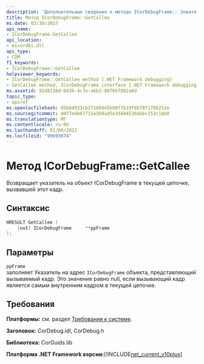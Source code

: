```yaml
---
description: 'Дополнительные сведения о методе ICorDebugFrame:: Зовите.'
title: Метод ICorDebugFrame::GetCallee
ms.date: 03/30/2017
api_name:
- ICorDebugFrame.GetCallee
api_location:
- mscordbi.dll
api_type:
- COM
f1_keywords:
- ICorDebugFrame::GetCallee
helpviewer_keywords:
- ICorDebugFrame::GetCallee method [.NET Framework debugging]
- GetCallee method, ICorDebugFrame interface [.NET Framework debugging]
ms.assetid: 92d8136d-0436-4c7e-a6b2-80765f892a0d
topic_type:
- apiref
ms.openlocfilehash: 85b64933cb2f180445b88f7b19f8b78f1788252e
ms.sourcegitcommit: ddf7edb67715a5b9a45e3dd44536dabc153c1de0
ms.translationtype: MT
ms.contentlocale: ru-RU
ms.lasthandoff: 02/06/2021
ms.locfileid: "99693074"
---
```

# <a name="icordebugframegetcallee-method"></a>Метод ICorDebugFrame::GetCallee

Возвращает указатель на объект ICorDebugFrame в текущей цепочке, вызвавшей этот кадр.  
  
## <a name="syntax"></a>Синтаксис  
  
```cpp  
HRESULT GetCallee (  
    [out] ICorDebugFrame     **ppFrame  
);  
```  
  
## <a name="parameters"></a>Параметры  

 `ppFrame`  
 заполняет Указатель на адрес `ICorDebugFrame` объекта, представляющий вызываемый кадр. Это значение равно null, если вызывающий кадр является самым внутренним кадром в текущей цепочке.  
  
## <a name="requirements"></a>Требования  

 **Платформы:** см. раздел [Требования к системе](../../get-started/system-requirements.md).  
  
 **Заголовок:** CorDebug.idl, CorDebug.h  
  
 **Библиотека:** CorGuids.lib  
  
 **Платформа .NET Framework версии:**[!INCLUDE[net_current_v10plus](../../../../includes/net-current-v10plus-md.md)]
